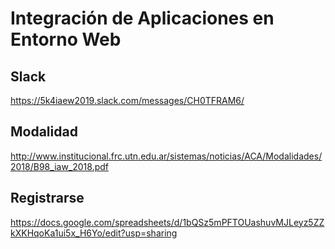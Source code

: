 # Integración de Aplicaciones en Entorno Web

## Slack

https://5k4iaew2019.slack.com/messages/CH0TFRAM6/

## Modalidad

http://www.institucional.frc.utn.edu.ar/sistemas/noticias/ACA/Modalidades/2018/B98_iaw_2018.pdf

## Registrarse

https://docs.google.com/spreadsheets/d/1bQSz5mPFTOUashuvMJLeyz5ZZkXKHqoKa1ui5x_H6Yo/edit?usp=sharing